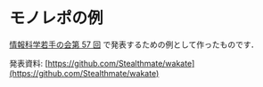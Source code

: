 # モノレポの例

[情報科学若手の会第 57 回](https://wakate.org/2024/08/13/57th-general/) で発表するための例として作ったものです．

発表資料: [https://github.com/Stealthmate/wakate](https://github.com/Stealthmate/wakate)